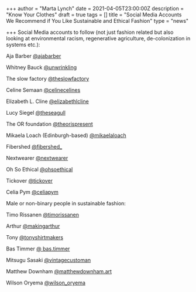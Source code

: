 +++
author = "Marta Lynch"
date = 2021-04-05T23:00:00Z
description = "Know Your Clothes"
draft = true
tags = []
title = "Social Media Accounts We Recommend if You Like Sustainable and Ethical Fashion"
type = "news"

+++
Social Media accounts to follow (not just fashion related but also looking at environmental racism, regenerative agriculture, de-colonization in systems etc.):

Aja Barber [@ajabarber](https://www.instagram.com/ajabarber/)

Whitney Bauck [@unwrinkling](https://www.instagram.com/unwrinkling/)

The slow factory [@theslowfactory](https://www.instagram.com/theslowfactory/)

Celine Semaan [@celinecelines](https://www.instagram.com/celinecelines/)

Elizabeth L. Cline [@elizabethlcline](https://www.instagram.com/elizabethlcline/)

Lucy Siegel [@theseagull](https://www.instagram.com/theseagull/)

The OR foundation [@theorispresent](https://www.instagram.com/theorispresent/)

Mikaela Loach (Edinburgh-based) [@mikaelaloach](https://www.instagram.com/mikaelaloach/)

Fibershed [@fibershed_](https://www.instagram.com/fibershed_/)

Nextwearer [@nextwearer](https://www.instagram.com/nextwearer/)

Oh So Ethical [@ohsoethical](https://www.instagram.com/ohsoethical/)

Tickover [@tickover](https://www.instagram.com/tickover/)

Celia Pym [@celiapym](https://www.instagram.com/celiapym/)


Male or non-binary people in sustainable fashion:

Timo Rissanen [@timorissanen](https://www.instagram.com/timorissanen/)

Arthur [@makingarthur](https://www.instagram.com/makingarthur/)

Tony [@tonyshirtmakers](https://www.instagram.com/tonyshirtmakers/)

Bas Timmer [@ bas.timmer](https://www.instagram.com/bas.timmer/)

Mitsugu Sasaki [@vintagecustoman](https://www.instagram.com/vintagecustoman/)

Matthew Downham [@matthewdownham.art](https://www.instagram.com/matthewdownham.art/)

Wilson Oryema [@wilson_oryema](https://www.instagram.com/wilson_oryema/)